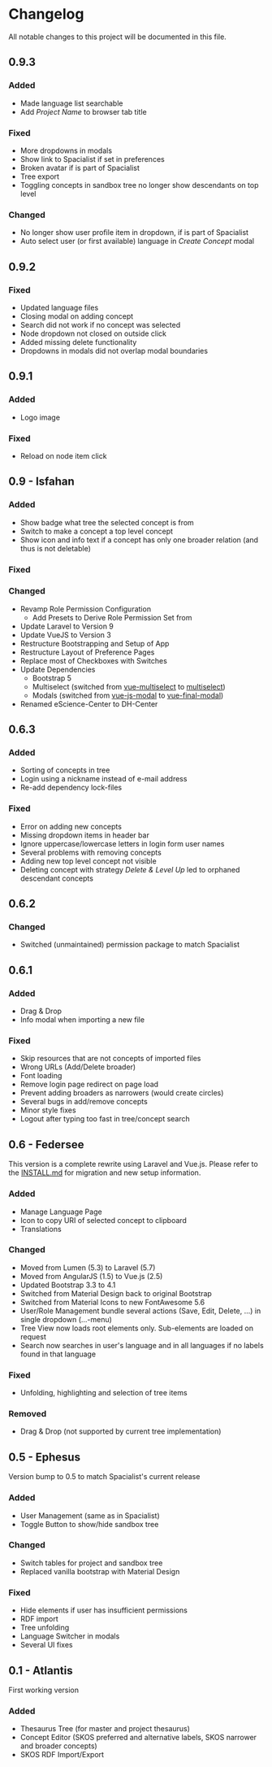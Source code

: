 # Changelog
All notable changes to this project will be documented in this file.

## 0.9.3
### Added
- Made language list searchable
- Add _Project Name_ to browser tab title
### Fixed
- More dropdowns in modals
- Show link to Spacialist if set in preferences
- Broken avatar if is part of Spacialist
- Tree export
- Toggling concepts in sandbox tree no longer show descendants on top level
### Changed
- No longer show user profile item in dropdown, if is part of Spacialist
- Auto select user (or first available) language in _Create Concept_ modal

## 0.9.2
### Fixed
- Updated language files
- Closing modal on adding concept
- Search did not work if no concept was selected
- Node dropdown not closed on outside click
- Added missing delete functionality
- Dropdowns in modals did not overlap modal boundaries

## 0.9.1
### Added
- Logo image
### Fixed
- Reload on node item click

## 0.9 - Isfahan
### Added
- Show badge what tree the selected concept is from
- Switch to make a concept a top level concept
- Show icon and info text if a concept has only one broader relation (and thus is not deletable)
### Fixed
### Changed
- Revamp Role Permission Configuration
  - Add Presets to Derive Role Permission Set from
- Update Laravel to Version 9
- Update VueJS to Version 3
- Restructure Bootstrapping and Setup of App
- Restructure Layout of Preference Pages
- Replace most of Checkboxes with Switches
- Update Dependencies
  - Bootstrap 5
  - Multiselect (switched from [vue-multiselect](https://github.com/shentao/vue-multiselect) to [multiselect](https://github.com/vueform/multiselect))
  - Modals (switched from [vue-js-modal](https://github.com/euvl/vue-js-modal) to [vue-final-modal](https://github.com/vue-final/vue-final-modal))
- Renamed eScience-Center to DH-Center

## 0.6.3
### Added
- Sorting of concepts in tree
- Login using a nickname instead of e-mail address
- Re-add dependency lock-files
### Fixed
- Error on adding new concepts
- Missing dropdown items in header bar
- Ignore uppercase/lowercase letters in login form user names
- Several problems with removing concepts
- Adding new top level concept not visible
- Deleting concept with strategy _Delete & Level Up_ led to orphaned descendant concepts

## 0.6.2
### Changed
- Switched (unmaintained) permission package to match Spacialist

## 0.6.1
### Added
- Drag & Drop
- Info modal when importing a new file
### Fixed
- Skip resources that are not concepts of imported files
- Wrong URLs (Add/Delete broader)
- Font loading
- Remove login page redirect on page load
- Prevent adding broaders as narrowers (would create circles)
- Several bugs in add/remove concepts
- Minor style fixes
- Logout after typing too fast in tree/concept search

## 0.6 - Federsee
This version is a complete rewrite using Laravel and Vue.js. Please refer to the [INSTALL.md](INSTALL.md) for migration and new setup information.

### Added
- Manage Language Page
- Icon to copy URI of selected concept to clipboard
- Translations

### Changed
- Moved from Lumen (5.3) to Laravel (5.7)
- Moved from AngularJS (1.5) to Vue.js (2.5)
- Updated Bootstrap 3.3 to 4.1
- Switched from Material Design back to original Bootstrap
- Switched from Material Icons to new FontAwesome 5.6
- User/Role Management bundle several actions (Save, Edit, Delete, ...) in single dropdown (...-menu)
- Tree View now loads root elements only. Sub-elements are loaded on request
- Search now searches in user's language and in all languages if no labels found in that language

### Fixed
- Unfolding, highlighting and selection of tree items

### Removed
- Drag & Drop (not supported by current tree implementation)

## 0.5 - Ephesus

Version bump to 0.5 to match Spacialist's current release

### Added
- User Management (same as in Spacialist)
- Toggle Button to show/hide sandbox tree

### Changed
- Switch tables for project and sandbox tree
- Replaced vanilla bootstrap with Material Design

### Fixed
- Hide elements if user has insufficient permissions
- RDF import
- Tree unfolding
- Language Switcher in modals
- Several UI fixes

## 0.1 - Atlantis

First working version

### Added
- Thesaurus Tree (for master and project thesaurus)
- Concept Editor (SKOS preferred and alternative labels, SKOS narrower and broader concepts)
- SKOS RDF Import/Export
